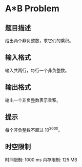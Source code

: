 # A*B Problem

## 题目描述

给出两个非负整数，求它们的乘积。

## 输入格式

输入共两行，每行一个非负整数。


## 输出格式

输出一个非负整数表示乘积。

## 提示

每个非负整数不超过 $10^{2000}$。

## 时空限制

时间限制: 1000 ms
内存限制: 125 MB
